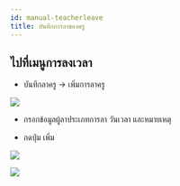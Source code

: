 ```yaml
---
id: manual-teacherleave
title: บันทึกการลาของครู 
---
```


## ไปที่เมนูการลงเวลา

* บันทึกลาครู -> เพิ่มการลาครู

![](https://drive.google.com/thumbnail?id=1JLOEJ_jjsIY50NYIM8kna5NaJIDH61Mw&sz=w1000-h640)

* กรอกข้อมูลผู้ลาประเภทการลา วันเวลา และหมายเหตุ

* กดปุ่ม เพิ่ม

![](https://drive.google.com/thumbnail?id=1wU0As5-v-PK6FnmQ0q0lDk1sMdjNRQPd&sz=w1000-h640)

![](https://drive.google.com/thumbnail?id=1FCRNl6YJBpJLmaxRwUcycfDg8EllPkaC&sz=w1000-h640)

